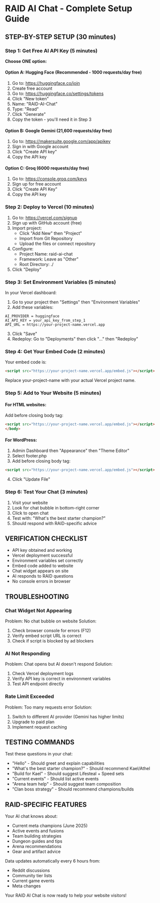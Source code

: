 # RAID AI Chat - Complete Setup Guide

## STEP-BY-STEP SETUP (30 minutes)

### Step 1: Get Free AI API Key (5 minutes)

**Choose ONE option:**

#### Option A: Hugging Face (Recommended - 1000 requests/day free)
1. Go to: https://huggingface.co/join
2. Create free account
3. Go to: https://huggingface.co/settings/tokens
4. Click "New token"
5. Name: "RAID-AI-Chat"
6. Type: "Read"
7. Click "Generate"
8. Copy the token - you'll need it in Step 3

#### Option B: Google Gemini (21,600 requests/day free)
1. Go to: https://makersuite.google.com/app/apikey
2. Sign in with Google account
3. Click "Create API key"
4. Copy the API key

#### Option C: Groq (6000 requests/day free)
1. Go to: https://console.groq.com/keys
2. Sign up for free account
3. Click "Create API Key"
4. Copy the API key

### Step 2: Deploy to Vercel (10 minutes)

1. Go to: https://vercel.com/signup
2. Sign up with GitHub account (free)
3. Import project:
   - Click "Add New" then "Project"
   - Import from Git Repository
   - Upload the files or connect repository
4. Configure:
   - Project Name: raid-ai-chat
   - Framework: Leave as "Other"
   - Root Directory: ./
5. Click "Deploy"

### Step 3: Set Environment Variables (5 minutes)

In your Vercel dashboard:

1. Go to your project then "Settings" then "Environment Variables"
2. Add these variables:

```
AI_PROVIDER = huggingface
AI_API_KEY = your_api_key_from_step_1
API_URL = https://your-project-name.vercel.app
```

3. Click "Save"
4. Redeploy: Go to "Deployments" then click "..." then "Redeploy"

### Step 4: Get Your Embed Code (2 minutes)

Your embed code is:
```html
<script src="https://your-project-name.vercel.app/embed.js"></script>
```

Replace your-project-name with your actual Vercel project name.

### Step 5: Add to Your Website (5 minutes)

#### For HTML websites:
Add before closing body tag:
```html
<script src="https://your-project-name.vercel.app/embed.js"></script>
</body>
```

#### For WordPress:
1. Admin Dashboard then "Appearance" then "Theme Editor"
2. Select footer.php
3. Add before closing body tag:
```html
<script src="https://your-project-name.vercel.app/embed.js"></script>
```
4. Click "Update File"

### Step 6: Test Your Chat (3 minutes)

1. Visit your website
2. Look for chat bubble in bottom-right corner
3. Click to open chat
4. Test with: "What's the best starter champion?"
5. Should respond with RAID-specific advice

## VERIFICATION CHECKLIST

- API key obtained and working
- Vercel deployment successful
- Environment variables set correctly
- Embed code added to website
- Chat widget appears on site
- AI responds to RAID questions
- No console errors in browser

## TROUBLESHOOTING

### Chat Widget Not Appearing
Problem: No chat bubble on website
Solution: 
1. Check browser console for errors (F12)
2. Verify embed script URL is correct
3. Check if script is blocked by ad blockers

### AI Not Responding
Problem: Chat opens but AI doesn't respond
Solution:
1. Check Vercel deployment logs
2. Verify API key is correct in environment variables
3. Test API endpoint directly

### Rate Limit Exceeded
Problem: Too many requests error
Solution:
1. Switch to different AI provider (Gemini has higher limits)
2. Upgrade to paid plan
3. Implement request caching

## TESTING COMMANDS

Test these questions in your chat:

- "Hello" - Should greet and explain capabilities
- "What's the best starter champion?" - Should recommend Kael/Athel
- "Build for Kael" - Should suggest Lifesteal + Speed sets
- "Current events" - Should list active events
- "Arena team help" - Should suggest team composition
- "Clan boss strategy" - Should recommend champions/builds

## RAID-SPECIFIC FEATURES

Your AI chat knows about:
- Current meta champions (June 2025)
- Active events and fusions
- Team building strategies
- Dungeon guides and tips
- Arena recommendations
- Gear and artifact advice

Data updates automatically every 6 hours from:
- Reddit discussions
- Community tier lists  
- Current game events
- Meta changes

Your RAID AI Chat is now ready to help your website visitors!
